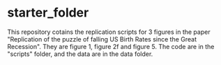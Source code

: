 # starter_folder

This repository cotains the replication scripts for 3 figures in the paper "Replication of the puzzle of falling US Birth Rates since the Great Recession". They are figure 1, figure 2f and figure 5. The code are in the "scripts" folder, and the data are in the data folder.
